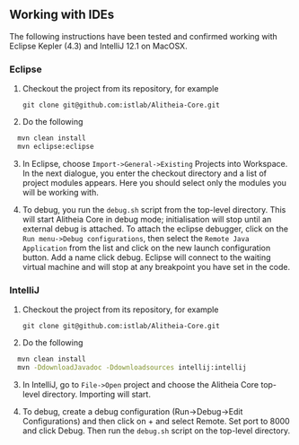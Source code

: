 ## Working with IDEs

The following instructions have been tested and confirmed working
with Eclipse Kepler (4.3) and IntelliJ 12.1 on MacOSX.

### Eclipse
1. Checkout the project from its repository, for example

    `git clone git@github.com:istlab/Alitheia-Core.git`

2. Do the following
  ```bash
    mvn clean install
    mvn eclipse:eclipse
  ```

3. In Eclipse, choose `Import->General->Existing` Projects into Workspace.
In the next dialogue,
you enter the checkout directory and a list of project modules appears. Here
you should select only the modules you will be working with.

4. To debug, you run the `debug.sh` script from the top-level directory. This
will start Alitheia Core in debug mode; initialisation will stop until an
external debug is attached. To attach the eclipse debugger, click on the
`Run menu->Debug configurations`, then select the `Remote Java Application` from
the list and click on the new launch configuration button. Add a name click
debug. Eclipse will connect to the waiting virtual machine and will stop
at any breakpoint you have set in the code.

### IntelliJ

1. Checkout the project from its repository, for example

    `git clone git@github.com:istlab/Alitheia-Core.git`

2. Do the following

  ```bash
    mvn clean install
    mvn -DdownloadJavadoc -Ddownloadsources intellij:intellij
  ```

3. In IntelliJ, go to `File->Open` project and choose the Alitheia Core top-level
directory. Importing will start.

4. To debug, create a debug configuration (Run->Debug->Edit Configurations) and
then click on + and select Remote. Set port to 8000 and click Debug. Then run
the `debug.sh` script on the top-level directory.

